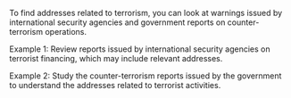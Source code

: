To find addresses related to terrorism, you can look at warnings issued by international security agencies and government reports on counter-terrorism operations.

Example 1: Review reports issued by international security agencies on terrorist financing, which may include relevant addresses.

Example 2: Study the counter-terrorism reports issued by the government to understand the addresses related to terrorist activities.